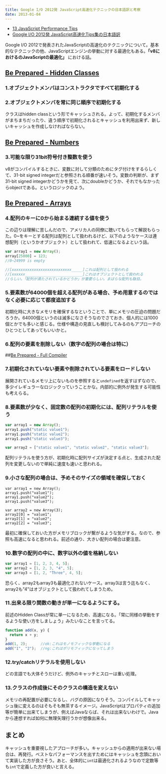 ```yaml
---
title: Google I/O 2012発 JavaScript高速化テクニックの日本語訳と考察
date: 2013-01-04
---
```


+ [13 JavaScript Performance Tips](http://www.jonefox.com/blog/2012/07/10/13-javascript-performance-tips/)
+ [Google I/O 2012発 JavaScript高速化Tips集の日本語訳](http://tech.a-listers.jp/2012/07/13/13-javascript-performance-tips/)

Google I/O 2012で発表されたJavaScriptの高速化のテクニックについて。基本的なテクニックの他、JavaScriptエンジンの挙動に対する最適化もある。**「v8におけるのJavaScriptの最適化」** における話。

## [Be Prepared - Hidden Classes](http://www.youtube.com/watch?v=UJPdhx5zTaw&t=10m30s)

### 1.オブジェクトメンバはコンストラクタですべて初期化する

### 2.オブジェクトメンバを常に同じ順序で初期化する

クラスはhidden classという形でキャッシュされる。よって、初期化するメンバがまちまちだったり、違う順序で初期化されるとキャッシュを利用出来ず、新しいキャッシュを作成しなければならない。

## [Be Prepared - Numbers](http://www.youtube.com/watch?v=UJPdhx5zTaw&t=15m30s)

### 3.可能な限り31bit符号付き整数を使う

v8がコンパイルするときに、変数に対して分類のためにタグ付けをするらしくて、31-bit signed integerだと参照される順番が速いそう。変数の判断が、まず31-bit signed integerかどうかを見て、次にdoubleかどうか、それでもなかったらobjectである。というロジックのよう。

## [Be Prepared - Arrays](http://www.youtube.com/watch?v=UJPdhx5zTaw&t=17m25s)

### 4.配列のキーに0から始まる連続する値を使う

この辺りは理解に苦しんだので、アメリカ人の同僚に聴いてもらって解説もらった。0~をキーとする配列は配列として扱われるけど、以下のようなケースは連想配列（というかオブジェクト）として扱われて、低速になるよという話。

```js
var array1 = new Array();
array[25000] = 123;
//0~24999 is empty

//[xxxxxxxxxxxxxxxxxxxxxxxxxxx_____]これは配列として扱われる
//[xxxxxx__________________________]これはオブジェクトとして扱われる
//らしい。「配列が満たされているかどうか」が重要らしい。まばらな配列も駄目。
```

### 5.要素数が64000個を超える配列がある場合、予め用意するのではなく必要に応じて都度追加する

初期化時に大きなメモリを確保するなということで、単にメモリの圧迫の問題だろうか。64000個というのは滅多になさそうなのでさておき、個人的には1000個とかでも多いと感じる。仕様や構造の見直しも検討してみるのもアプローチのひとつとしてあってもいいかと。

### 6.配列の要素を削除しない（数字の配列の場合は特に）

##[Be Prepared - Full Compiler](http://www.youtube.com/watch?v=UJPdhx5zTaw&t=26m35s)

### 7.初期化されていない要素や削除されている要素をロードしない

展開されているメモリ上にないものを参照すると`undefined`を返すはずなので、多少イレギュラーなロジックっていうことかな。内部的に例外が発生する可能性も考えらる。

### 8.要素数が少なく、固定数の配列の初期化には、配列リテラルを使う

```js
var array1 = new Array();
array1.push("static value1");
array1.push("static value2");
array1.push("static value3");

var array2 = ["static value1", "static value2", "static value3"];
```

配列リテラルを使う方が、初期化時に配列サイズが決定する点と、生成された配列を変更しないので単純に速度も速いと思われる。

### 9.小さな配列の場合は、予めそのサイズの領域を確保しておく

```
var array1 = new Array();
array1.push("value1");
array1.push("value2");
array1.push("value3");

var array2 = new Array(3);
array2[0] = "value1";
array2[1] = "value2";
array2[2] = "value3";
```

最初に確保しておいた方がメモリブロックが繋がるような気がする。なので、参照も高速になると思われる。前述の通り、大きい配列の場合は要注意。

### 10.数字の配列の中に、数字以外の値を格納しない

```js
var array1 = [1, 2, 3, 4, 5];
var array2 = [1, 2, 3, "4", 5];
var array3 = [1, 2, "Three", 4, 5];
```

恐らく、array2もarray3も最適化されないケース。array3は言う迄もなく、array2も"4"はオブジェクトとして扱われてしまうため。

### 11.出来る限り関数の動きが単一になるようにする。

前述のHidden Classが常に単一になるため、高速になる。「常に同様の挙動をするような使い方をしましょう」みたいなことを言ってる。

```js
function add(x, y) {
  return x + y;
}
add(1, 2);      //ok:これはモノモフィックな挙動になる
add("1", "2");  //ng:これはポリモフィックになってしまう
```

### 12.try/catchリテラルを使用しない

どの言語でも大体そうだけど、例外のキャッチとスローは重い処理。

### 13.クラスの作成後にそのクラスの構造を変えない

メモリの再配置が必要になるし、バグの原因になりそう。コンパイルしてキャッシュ後に変えるのはそもそも無茶するイメージ。JavaScriptはプロパティの追加等が簡単に出来てしまうが、例えばJavaならば、それは出来ないわけで。Javaから連想すれば如何に無理矢理行うかが想像出来る。

## まとめ

キャッシュを重要視したアプローチが多い。キャッシュからの適用が出来ない場合は、再発行。ベストなパフォーマンスを出すためにはキャッシュを念頭において実装した方が良さそう。あと、全体的に`int`は最適化されるようなので定数等も`int`で定義した方が良いと言える。
